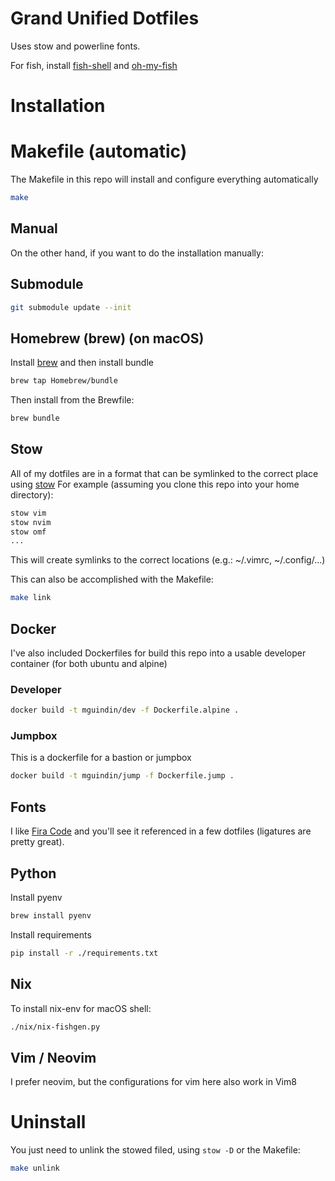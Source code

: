 # Grand Unified Dotfiles

Uses stow and powerline fonts.

For fish, install [fish-shell](http://fishshell.com/) and
[oh-my-fish](https://github.com/oh-my-fish/oh-my-fish)


# Installation
# Makefile (automatic)
The Makefile in this repo will install and configure everything automatically

```sh
make
```

## Manual
On the other hand, if you want to do the installation manually:

## Submodule

```sh
git submodule update --init
```

## Homebrew (brew) (on macOS)

Install [brew](https://brew.sh/) and then install bundle
```sh
brew tap Homebrew/bundle
```

Then install from the Brewfile:
```sh
brew bundle
```

## Stow
All of my dotfiles are in a format that can be symlinked to the correct place
using [stow](https://www.gnu.org/software/stow/)
For example (assuming you clone this repo into your home directory):

```sh
stow vim
stow nvim
stow omf
...
```

This will create symlinks to the correct locations (e.g.: ~/.vimrc,
~/.config/...)

This can also be accomplished with the Makefile:
```sh
make link
```

## Docker
I've also included Dockerfiles for build this repo into a usable developer
container (for both ubuntu and alpine)

### Developer

```sh
docker build -t mguindin/dev -f Dockerfile.alpine .
```

### Jumpbox
This is a dockerfile for a bastion or jumpbox

```sh
docker build -t mguindin/jump -f Dockerfile.jump .
```

## Fonts
I like [Fira Code](https://github.com/tonsky/FiraCode) and you'll see it
referenced in a few dotfiles (ligatures are pretty great).

## Python
Install pyenv
```sh
brew install pyenv
```

Install requirements
```sh
pip install -r ./requirements.txt
```

## Nix
To install nix-env for macOS shell:
```sh
./nix/nix-fishgen.py
```

## Vim / Neovim

I prefer neovim, but the configurations for vim here also work in Vim8

# Uninstall
You just need to unlink the stowed filed, using `stow -D` or the Makefile:
```sh
make unlink
```

